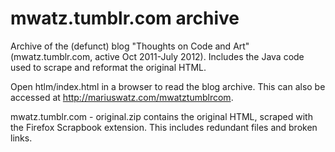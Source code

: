 mwatz.tumblr.com archive
==============================

Archive of the (defunct) blog "Thoughts on Code and Art" (mwatz.tumblr.com, active Oct 2011-July 2012). Includes the Java code used to scrape and reformat the original HTML.

Open htlm/index.html in a browser to read the blog archive. This can also be accessed at http://mariuswatz.com/mwatztumblrcom.

mwatz.tumblr.com - original.zip contains the original HTML, scraped with the Firefox Scrapbook extension. This includes redundant files and broken links.